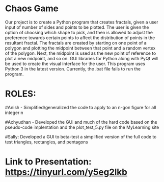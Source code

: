 # Chaos Game
Our project is to create a Python program that creates fractals, given a user input of number of sides and points to be plotted. The user is given the option of choosing which shape to pick, and then is allowed to adjust the preference towards certain points to affect the distribution of points in the resultant fractal.
The fractals are created by starting on one point of a polygon and plotting the midpoint between that point and a random vertex of the polygon. Next, the midpoint is used as the new point of reference to plot a new midpoint, and so on.
GUI libraries for Python along with PyQt will be used to create the visual interface for the user.
This program uses Python 3 in the latest version. Currently, the .bat file fails to run the program.

# ROLES:
#Anish - Simplified/generalized the code to apply to an n-gon figure for all integer n


#Achyudhan - Developed the GUI and much of the hard code based on the pseudo-code implentation and the plot_test_5.py file on the MyLearning site


#Sally: Developed a GUI to beta-test a simplified version of the full code to test triangles, rectangles, and pentagons

# Link to Presentation: https://tinyurl.com/y5eg2lkb
